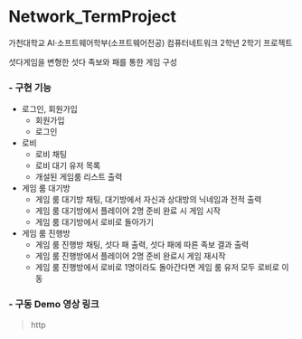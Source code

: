 # Network_TermProject
가천대학교 AI·소프트웨어학부(소프트웨어전공) 컴퓨터네트워크 2학년 2학기 프로젝트

섯다게임을 변형한 섯다 족보와 패를 통한 게임 구성

### - 구현 기능
  + 로그인, 회원가입
    + 회원가입
    + 로그인
  + 로비
    + 로비 채팅
    + 로비 대기 유저 목록
    + 개설된 게임룸 리스트 출력
  + 게임 룸 대기방
    + 게임 룸 대기방 채팅, 대기방에서 자신과 상대방의 닉네임과 전적 출력
    + 게임 룸 대기방에서 플레이어 2명 준비 완료 시 게임 시작
    + 게임 룸 대기방에서 로비로 돌아가기
  + 게임 룸 진행방
    + 게임 룸 진행방 채팅, 섯다 패 출력, 섯다 패에 따른 족보 결과 출력
    + 게임 룸 진행방에서 플레이어 2명 준비 완료시 게임 재시작
    + 게임 룸 진행방에서 로비로 1명이라도 돌아간다면 게임 룸 유저 모두 로비로 이동

### - 구동 Demo 영상 링크
  > http
